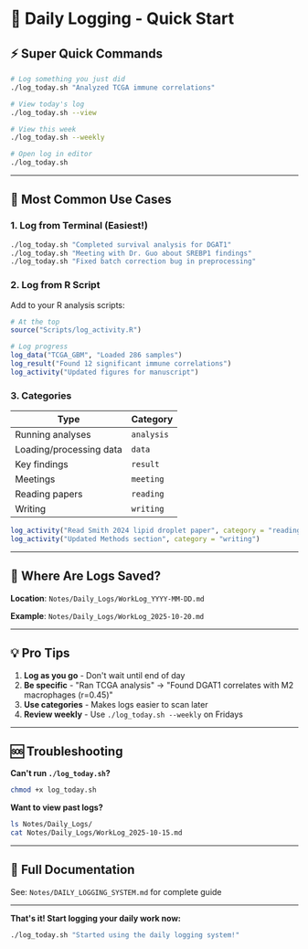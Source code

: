# 📝 Daily Logging - Quick Start

## ⚡ Super Quick Commands

```bash
# Log something you just did
./log_today.sh "Analyzed TCGA immune correlations"

# View today's log
./log_today.sh --view

# View this week
./log_today.sh --weekly

# Open log in editor
./log_today.sh
```

---

## 🎯 Most Common Use Cases

### 1. Log from Terminal (Easiest!)
```bash
./log_today.sh "Completed survival analysis for DGAT1"
./log_today.sh "Meeting with Dr. Guo about SREBP1 findings"
./log_today.sh "Fixed batch correction bug in preprocessing"
```

### 2. Log from R Script
Add to your R analysis scripts:

```r
# At the top
source("Scripts/log_activity.R")

# Log progress
log_data("TCGA_GBM", "Loaded 286 samples")
log_result("Found 12 significant immune correlations")
log_activity("Updated figures for manuscript")
```

### 3. Categories
| Type | Category |
|------|----------|
| Running analyses | `analysis` |
| Loading/processing data | `data` |
| Key findings | `result` |
| Meetings | `meeting` |
| Reading papers | `reading` |
| Writing | `writing` |

```r
log_activity("Read Smith 2024 lipid droplet paper", category = "reading")
log_activity("Updated Methods section", category = "writing")
```

---

## 📂 Where Are Logs Saved?

**Location**: `Notes/Daily_Logs/WorkLog_YYYY-MM-DD.md`

**Example**: `Notes/Daily_Logs/WorkLog_2025-10-20.md`

---

## 💡 Pro Tips

1. **Log as you go** - Don't wait until end of day
2. **Be specific** - "Ran TCGA analysis" → "Found DGAT1 correlates with M2 macrophages (r=0.45)"
3. **Use categories** - Makes logs easier to scan later
4. **Review weekly** - Use `./log_today.sh --weekly` on Fridays

---

## 🆘 Troubleshooting

**Can't run `./log_today.sh`?**
```bash
chmod +x log_today.sh
```

**Want to view past logs?**
```bash
ls Notes/Daily_Logs/
cat Notes/Daily_Logs/WorkLog_2025-10-15.md
```

---

## 📖 Full Documentation

See: `Notes/DAILY_LOGGING_SYSTEM.md` for complete guide

---

**That's it! Start logging your daily work now:**
```bash
./log_today.sh "Started using the daily logging system!"
```


